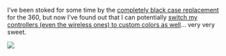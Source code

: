 I&#8217;ve been stoked for some time by the <a href="http://www.decalgirl.com/browse.cfm/4,4150.htm" target="_blank" class="broken_link">completely black case replacement</a> for the 360, but now I&#8217;ve found out that I can potentially <a href="http://www.lik-sang.com/news.php?artc=3819&" target="_blank" class="broken_link">switch my controllers (even the wireless ones) to custom colors as well</a>&#8230; very very sweet.

<a href="http://www.flickr.com/photos/roguesoul/115945614/" atomicselection="true" class="broken_link"><img src="http://static.flickr.com/37/115945614_13a2be4954_t_d.jpg" border="0" /></a>